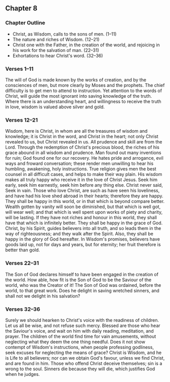 ## Chapter 8

### Chapter Outline

- Christ, as Wisdom, calls to the sons of men. (1–11)
- The nature and riches of Wisdom. (12–21)
- Christ one with the Father, in the creation of the world, and rejoicing in his work for the salvation of man. (22–31)
- Exhortations to hear Christ's word. (32–36)

### Verses 1–11

The will of God is made known by the works of creation, and by the consciences of men, but more clearly by Moses and the prophets. The chief difficulty is to get men to attend to instruction. Yet attention to the words of Christ, will guide the most ignorant into saving knowledge of the truth. Where there is an understanding heart, and willingness to receive the truth in love, wisdom is valued above silver and gold.

### Verses 12–21

Wisdom, here is Christ, in whom are all the treasures of wisdom and knowledge; it is Christ in the word, and Christ in the heart; not only Christ revealed to us, but Christ revealed in us. All prudence and skill are from the Lord. Through the redemption of Christ's precious blood, the riches of his grace abound in all wisdom and prudence. Man found out many inventions for ruin; God found one for our recovery. He hates pride and arrogance, evil ways and froward conversation; these render men unwilling to hear his humbling, awakening, holy instructions. True religion gives men the best counsel in all difficult cases, and helps to make their way plain. His wisdom makes all truly happy who receive it in the love of Christ Jesus. Seek him early, seek him earnestly, seek him before any thing else. Christ never said, Seek in vain. Those who love Christ, are such as have seen his loveliness, and have had his love shed abroad in their hearts; therefore they are happy. They shall be happy in this world, or in that which is beyond compare better. Wealth gotten by vanity will soon be diminished, but that which is well got, will wear well; and that which is well spent upon works of piety and charity, will be lasting. If they have not riches and honour in this world, they shall have that which is infinitely better. They shall be happy in the grace of God. Christ, by his Spirit, guides believers into all truth, and so leads them in the way of righteousness; and they walk after the Spirit. Also, they shall be happy in the glory of God hereafter. In Wisdom's promises, believers have goods laid up, not for days and years, but for eternity; her fruit therefore is better than gold.

### Verses 22–31

The Son of God declares himself to have been engaged in the creation of the world. How able, how fit is the Son of God to be the Saviour of the world, who was the Creator of it! The Son of God was ordained, before the world, to that great work. Does he delight in saving wretched sinners, and shall not we delight in his salvation?

### Verses 32–36

Surely we should hearken to Christ's voice with the readiness of children. Let us all be wise, and not refuse such mercy. Blessed are those who hear the Saviour's voice, and wait on him with daily reading, meditation, and prayer. The children of the world find time for vain amusements, without neglecting what they deem the one thing needful. Does it not show contempt of Wisdom's instructions, when people professing godliness, seek excuses for neglecting the means of grace? Christ is Wisdom, and he is Life to all believers; nor can we obtain God's favour, unless we find Christ, and are found in him. Those who offend Christ deceive themselves; sin is a wrong to the soul. Sinners die because they will die, which justifies God when he judges.


